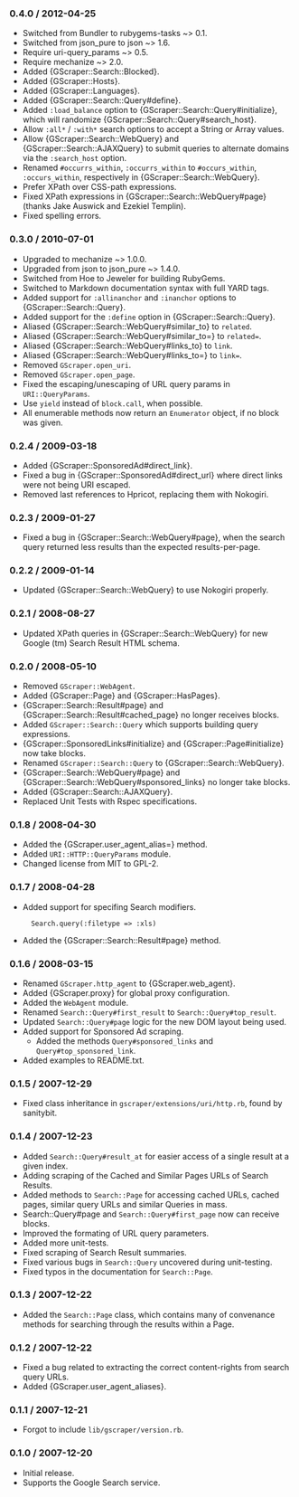 ### 0.4.0 / 2012-04-25

* Switched from Bundler to rubygems-tasks ~> 0.1.
* Switched from json_pure to json ~> 1.6.
* Require uri-query_params ~> 0.5.
* Require mechanize ~> 2.0.
* Added {GScraper::Search::Blocked}.
* Added {GScraper::Hosts}.
* Added {GScraper::Languages}.
* Added {GScraper::Search::Query#define}.
* Added `:load_balance` option to {GScraper::Search::Query#initialize}, which
  will randomize {GScraper::Search::Query#search_host}.
* Allow `:all*` / `:with*` search options to accept a String or Array values.
* Allow {GScraper::Search::WebQuery} and {GScraper::Search::AJAXQuery} to
  submit queries to alternate domains via the `:search_host` option.
* Renamed `#occurrs_within`, `:occurrs_within` to `#occurs_within`,
  `:occurs_within`, respectively in {GScraper::Search::WebQuery}.
* Prefer XPath over CSS-path expressions.
* Fixed XPath expressions in {GScraper::Search::WebQuery#page}
  (thanks Jake Auswick and Ezekiel Templin).
* Fixed spelling errors.

### 0.3.0 / 2010-07-01

* Upgraded to mechanize ~> 1.0.0.
* Upgraded from json to json_pure ~> 1.4.0.
* Switched from Hoe to Jeweler for building RubyGems.
* Switched to Markdown documentation syntax with full YARD tags.
* Added support for `:allinanchor` and `:inanchor` options to
  {GScraper::Search::Query}.
* Added support for the `:define` option in {GScraper::Search::Query}.
* Aliased {GScraper::Search::WebQuery#similar_to} to `related`.
* Aliased {GScraper::Search::WebQuery#similar_to=} to `related=`.
* Aliased {GScraper::Search::WebQuery#links_to} to `link`.
* Aliased {GScraper::Search::WebQuery#links_to=} to `link=`.
* Removed `GScraper.open_uri`.
* Removed `GScraper.open_page`.
* Fixed the escaping/unescaping of URL query params in `URI::QueryParams`.
* Use `yield` instead of `block.call`, when possible.
* All enumerable methods now return an `Enumerator` object, if no block was
  given.

### 0.2.4 / 2009-03-18

* Added {GScraper::SponsoredAd#direct_link}.
* Fixed a bug in {GScraper::SponsoredAd#direct_url} where direct links
  were not being URI escaped.
* Removed last references to Hpricot, replacing them with Nokogiri.

### 0.2.3 / 2009-01-27

* Fixed a bug in {GScraper::Search::WebQuery#page}, when the search query
  returned less results than the expected results-per-page.

### 0.2.2 / 2009-01-14

* Updated {GScraper::Search::WebQuery} to use Nokogiri properly.

### 0.2.1 / 2008-08-27

* Updated XPath queries in {GScraper::Search::WebQuery} for new Google (tm)
  Search Result HTML schema.

### 0.2.0 / 2008-05-10

* Removed `GScraper::WebAgent`.
* Added {GScraper::Page} and {GScraper::HasPages}.
* {GScraper::Search::Result#page} and {GScraper::Search::Result#cached_page}
  no longer receives blocks.
* Added `GScraper::Search::Query` which supports building query expressions.
* {GScraper::SponsoredLinks#initialize} and {GScraper::Page#initialize}
  now take blocks.
* Renamed `GScraper::Search::Query` to {GScraper::Search::WebQuery}.
* {GScraper::Search::WebQuery#page} and
  {GScraper::Search::WebQuery#sponsored_links} no longer take blocks.
* Added {GScraper::Search::AJAXQuery}.
* Replaced Unit Tests with Rspec specifications.

### 0.1.8 / 2008-04-30

* Added the {GScraper.user_agent_alias=} method.
* Added `URI::HTTP::QueryParams` module.
* Changed license from MIT to GPL-2.

### 0.1.7 / 2008-04-28

* Added support for specifing Search modifiers.

        Search.query(:filetype => :xls)

* Added the {GScraper::Search::Result#page} method.

### 0.1.6 / 2008-03-15

* Renamed `GScraper.http_agent` to {GScraper.web_agent}.
* Added {GScraper.proxy} for global proxy configuration.
* Added the `WebAgent` module.
* Renamed `Search::Query#first_result` to `Search::Query#top_result`.
* Updated `Search::Query#page` logic for the new DOM layout being used.
* Added support for Sponsored Ad scraping.
  * Added the methods `Query#sponsored_links` and
    `Query#top_sponsored_link`.
* Added examples to README.txt.

### 0.1.5 / 2007-12-29

* Fixed class inheritance in `gscraper/extensions/uri/http.rb`, found by
  sanitybit.

### 0.1.4 / 2007-12-23

* Added `Search::Query#result_at` for easier access of a single result at
  a given index.
* Adding scraping of the Cached and Similar Pages URLs of Search
  Results.
* Added methods to `Search::Page` for accessing cached URLs, cached pages,
  similar query URLs and similar Queries in mass.
* Search::Query#page and `Search::Query#first_page` now can receive blocks.
* Improved the formating of URL query parameters.
* Added more unit-tests.
* Fixed scraping of Search Result summaries.
* Fixed various bugs in `Search::Query` uncovered during unit-testing.
* Fixed typos in the documentation for `Search::Page`.

### 0.1.3 / 2007-12-22

* Added the `Search::Page` class, which contains many of convenance methods
  for searching through the results within a Page.

### 0.1.2 / 2007-12-22

* Fixed a bug related to extracting the correct content-rights from search
  query URLs.
* Added {GScraper.user_agent_aliases}.

### 0.1.1 / 2007-12-21

* Forgot to include `lib/gscraper/version.rb`.

### 0.1.0 / 2007-12-20

* Initial release.
* Supports the Google Search service.

